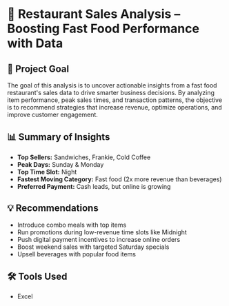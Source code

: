 # 🍔 Restaurant Sales Analysis – Boosting Fast Food Performance with Data

## 📌 Project Goal
The goal of this analysis is to uncover actionable insights from a fast food restaurant's sales data to drive smarter business decisions. By analyzing item performance, peak sales times, and transaction patterns, the objective is to recommend strategies that increase revenue, optimize operations, and improve customer engagement.

## 📊 Summary of Insights
- **Top Sellers:** Sandwiches, Frankie, Cold Coffee
- **Peak Days:** Sunday & Monday
- **Top Time Slot:** Night
- **Fastest Moving Category:** Fast food (2x more revenue than beverages)
- **Preferred Payment:** Cash leads, but online is growing

## 💡 Recommendations
- Introduce combo meals with top items
- Run promotions during low-revenue time slots like Midnight
- Push digital payment incentives to increase online orders
- Boost weekend sales with targeted Saturday specials
- Upsell beverages with popular food items


## 🛠 Tools Used
- Excel
